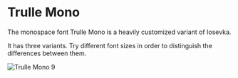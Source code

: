 # Trulle Mono

The monospace font Trulle Mono is a heavily customized variant of Iosevka.

It has three variants. Try different font sizes in order to distinguish the differences between them.

![Trulle Mono 9](/images/trulle-mono-9.png.png)


